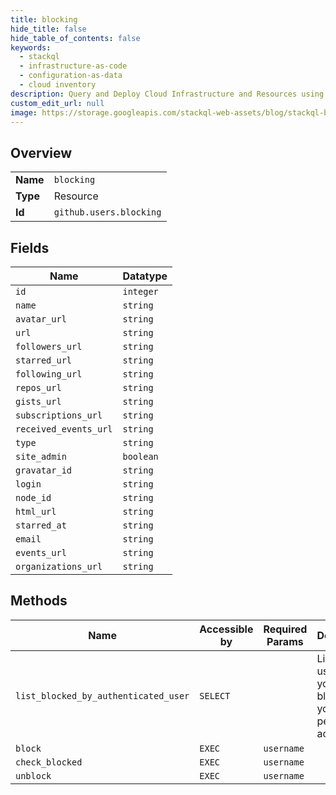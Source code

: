 ```yaml
---
title: blocking
hide_title: false
hide_table_of_contents: false
keywords:
  - stackql
  - infrastructure-as-code
  - configuration-as-data
  - cloud inventory
description: Query and Deploy Cloud Infrastructure and Resources using SQL
custom_edit_url: null
image: https://storage.googleapis.com/stackql-web-assets/blog/stackql-blog-post-featured-image.png
---
```

  
    

## Overview
<table><tbody>
<tr><td><b>Name</b></td><td><code>blocking</code></td></tr>
<tr><td><b>Type</b></td><td>Resource</td></tr>
<tr><td><b>Id</b></td><td><code>github.users.blocking</code></td></tr>
</tbody></table>

## Fields
| Name | Datatype |
| ---- | -------- |
| `id` | `integer` |
| `name` | `string` |
| `avatar_url` | `string` |
| `url` | `string` |
| `followers_url` | `string` |
| `starred_url` | `string` |
| `following_url` | `string` |
| `repos_url` | `string` |
| `gists_url` | `string` |
| `subscriptions_url` | `string` |
| `received_events_url` | `string` |
| `type` | `string` |
| `site_admin` | `boolean` |
| `gravatar_id` | `string` |
| `login` | `string` |
| `node_id` | `string` |
| `html_url` | `string` |
| `starred_at` | `string` |
| `email` | `string` |
| `events_url` | `string` |
| `organizations_url` | `string` |
## Methods
| Name | Accessible by | Required Params | Description |
| ---- | ------------- | --------------- | ----------- |
| `list_blocked_by_authenticated_user` | `SELECT` |  | List the users you've blocked on your personal account. |
| `block` | `EXEC` | `username` |  |
| `check_blocked` | `EXEC` | `username` |  |
| `unblock` | `EXEC` | `username` |  |
